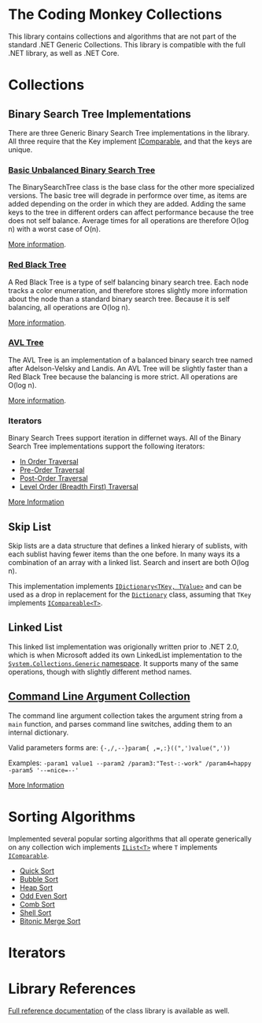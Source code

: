 # The Coding Monkey Collections

This library contains collections and algorithms that are not part of the standard .NET Generic Collections.  This library is compatible with the full .NET library, as well as .NET Core.

# Collections

## Binary Search Tree Implementations

There are three Generic Binary Search Tree implementations in the library. All three require that the Key implement [IComparable<T>](https://docs.microsoft.com/en-us/dotnet/api/system.icomparable-1), and that
the keys are unique.

### [Basic Unbalanced Binary Search Tree](./Reference/TheCodingMonkey.Collections.BST/BinarySearchTree-2.md)

The BinarySearchTree class is the base class for the other more specialized versions. The basic tree will degrade in performce over time, as items are added depending 
on the order in which they are added. Adding the same keys to the tree in different orders can affect performance because the tree does not self balance. Average times for
all operations are therefore O(log n) with a worst case of O(n).

[More information](https://en.wikipedia.org/wiki/Binary_search_tree).

### [Red Black Tree](./Reference/TheCodingMonkey.Collections.BST/RedBlackTree-2.md)

A Red Black Tree is a type of self balancing binary search tree. Each node tracks a color enumeration, and therefore stores slightly more information about the node
than a standard binary search tree. Because it is self balancing, all operations are O(log n).

[More information](https://en.wikipedia.org/wiki/Red–black_tree).

### [AVL Tree](./Reference/TheCodingMonkey.Collections.BST/AVLTree-2.md)

The AVL Tree is an implementation of a balanced binary search tree named after Adelson-Velsky and Landis. An AVL Tree will be slightly faster than a Red Black Tree 
because the balancing is more strict. All operations are O(log n). 

[More information](https://en.wikipedia.org/wiki/AVL_tree).

### Iterators

Binary Search Trees support iteration in differnet ways. All of the Binary Search Tree implementations support the following iterators:

* [In Order Traversal](./Reference/TheCodingMonkey.Collections.BST/InOrderFlatEnumerator-2.md)
* [Pre-Order Traversal](./Reference/TheCodingMonkey.Collections.BST/PreOrderFlatEnumerator-2.md)
* [Post-Order Traversal](./Reference/TheCodingMonkey.Collections.BST/PostOrderFlatEnumerator-2.md)
* [Level Order (Breadth First) Traversal](./Reference/TheCodingMonkey.Collections.BST/LevelOrderFlatEnumerator-2.md)

[More Information](./BSTIterators.md)

## Skip List

Skip lists are a data structure that defines a linked hierary of sublists, with each sublist having fewer items than the one before. In many ways its a combination of an array with a linked list. Search and insert are both O(log n).

This implementation implements [`IDictionary<TKey, TValue>`](https://docs.microsoft.com/en-us/dotnet/api/system.collections.generic.idictionary-2) and can be used as a drop in replacement for the [`Dictionary`](https://docs.microsoft.com/en-us/dotnet/api/system.collections.generic.dictionary-2.valuecollection) class, assuming that `TKey` implements [`ICompareable<T>`](https://docs.microsoft.com/en-us/dotnet/api/system.icomparable-1).

## Linked List

This linked list implementation was origionally written prior to .NET 2.0, which is when Microsoft added its own LinkedList implementation to the [`System.Collections.Generic` namespace](https://docs.microsoft.com/en-us/dotnet/api/system.collections.generic). It supports many of the same operations, though with slightly different method names.

## [Command Line Argument Collection](./Reference/TheCodingMonkey.Collections/CmdArguments.md)

The command line argument collection takes the argument string from a `main` function, and parses command line switches, adding them to an internal dictionary.

Valid parameters forms are:
`{-,/,--}param{ ,=,:}((",')value(",'))`

Examples: `-param1 value1 --param2 /param3:"Test-:-work" /param4=happy -param5 '--=nice=--'`

[More Information](./CmdArguments.md)

# Sorting Algorithms

Implemented several popular sorting algorithms that all operate generically on any collection wich implements [`IList<T>`](https://docs.microsoft.com/en-us/dotnet/api/system.collections.generic.ilist-1) where `T` 
implements [`IComparable`](https://docs.microsoft.com/en-us/dotnet/api/system.icomparable).

* [Quick Sort](./Reference/TheCodingMonkey.Collections.Sort/QuickSort-1.md)
* [Bubble Sort](./Reference/TheCodingMonkey.Collections.Sort/BubbleSort-1.md)
* [Heap Sort](./Reference/TheCodingMonkey.Collections.Sort/HeapSort-1.md)
* [Odd Even Sort](./Reference/TheCodingMonkey.Collections.Sort/OddEvenSort-1.md)
* [Comb Sort](./Reference/TheCodingMonkey.Collections.Sort/CombSort-1.md)
* [Shell Sort](./Reference/TheCodingMonkey.Collections.Sort/ShellSort-1.md)
* [Bitonic Merge Sort](./Reference/TheCodingMonkey.Collections.Sort/BitonicMergeSort-1.md)

# Iterators

# Library References

[Full reference documentation](./Reference/TheCodingMonkey.Collections.md) of the class library is available as well.